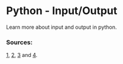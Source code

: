 # Python - Input/Output

Learn more about input and output in python.

### Sources:
[1](https://docs.python.org/3/library/json.html), [2](https://docs.python.org/3/tutorial/errors.html#predefined-clean-up-actions), [3](https://docs.python.org/3/tutorial/inputoutput.html#reading-and-writing-files) and [4](https://histo.ucsf.edu/BMS270/diveintopython3-r802.pdf).
